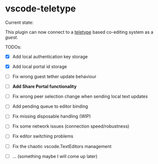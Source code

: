 # vscode-teletype 

Current state:

This plugin can now connect to a [teletype](https://teletype.atom.io/) based co-editing system as a *guest*.

TODOs:

- [x] Add local authentication key storage
- [x] Add local portal id storage
- [ ] Fix wrong guest tether update behaviour
- [ ] **Add Share Portal functionality**
- [ ] Fix wrong peer selection change when sending local text updates
- [ ] Add pending queue to editor binding
- [ ] Fix missing disposable handling (WIP)
- [ ] Fix some network issues (connection speed/robustness)
- [ ] Fix editor switching problems
- [ ] Fix the chaotic vscode.TextEditors management
- [ ] ... (something maybe I will come up later)


